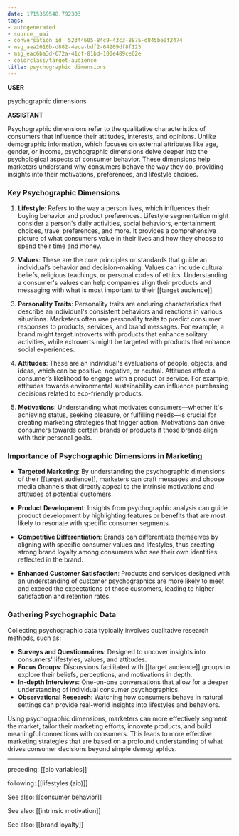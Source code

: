 ```yaml
---
date: 1715369548.792303
tags:
- autogenerated
- source__oai
- conversation_id__52344605-84c9-43c3-8875-d845be0f2474
- msg_aaa2010b-d882-4eca-bdf2-64209df8f123
- msg_eac6ba3d-672a-41cf-81bd-100e489ce02e
- colorclass/target-audience
title: psychographic dimensions
---
```


**USER**

psychographic dimensions


**ASSISTANT**

Psychographic dimensions refer to the qualitative characteristics of consumers that influence their attitudes, interests, and opinions. Unlike demographic information, which focuses on external attributes like age, gender, or income, psychographic dimensions delve deeper into the psychological aspects of consumer behavior. These dimensions help marketers understand why consumers behave the way they do, providing insights into their motivations, preferences, and lifestyle choices.

### Key Psychographic Dimensions

1. **Lifestyle**: Refers to the way a person lives, which influences their buying behavior and product preferences. Lifestyle segmentation might consider a person's daily activities, social behaviors, entertainment choices, travel preferences, and more. It provides a comprehensive picture of what consumers value in their lives and how they choose to spend their time and money.

2. **Values**: These are the core principles or standards that guide an individual’s behavior and decision-making. Values can include cultural beliefs, religious teachings, or personal codes of ethics. Understanding a consumer's values can help companies align their products and messaging with what is most important to their [[target audience]].

3. **Personality Traits**: Personality traits are enduring characteristics that describe an individual's consistent behaviors and reactions in various situations. Marketers often use personality traits to predict consumer responses to products, services, and brand messages. For example, a brand might target introverts with products that enhance solitary activities, while extroverts might be targeted with products that enhance social experiences.

4. **Attitudes**: These are an individual's evaluations of people, objects, and ideas, which can be positive, negative, or neutral. Attitudes affect a consumer’s likelihood to engage with a product or service. For example, attitudes towards environmental sustainability can influence purchasing decisions related to eco-friendly products.

5. **Motivations**: Understanding what motivates consumers—whether it's achieving status, seeking pleasure, or fulfilling needs—is crucial for creating marketing strategies that trigger action. Motivations can drive consumers towards certain brands or products if those brands align with their personal goals.

### Importance of Psychographic Dimensions in Marketing

- **Targeted Marketing**: By understanding the psychographic dimensions of their [[target audience]], marketers can craft messages and choose media channels that directly appeal to the intrinsic motivations and attitudes of potential customers.

- **Product Development**: Insights from psychographic analysis can guide product development by highlighting features or benefits that are most likely to resonate with specific consumer segments.

- **Competitive Differentiation**: Brands can differentiate themselves by aligning with specific consumer values and lifestyles, thus creating strong brand loyalty among consumers who see their own identities reflected in the brand.

- **Enhanced Customer Satisfaction**: Products and services designed with an understanding of customer psychographics are more likely to meet and exceed the expectations of those customers, leading to higher satisfaction and retention rates.

### Gathering Psychographic Data

Collecting psychographic data typically involves qualitative research methods, such as:

- **Surveys and Questionnaires**: Designed to uncover insights into consumers' lifestyles, values, and attitudes.
- **Focus Groups**: Discussions facilitated with [[target audience]] groups to explore their beliefs, perceptions, and motivations in depth.
- **In-depth Interviews**: One-on-one conversations that allow for a deeper understanding of individual consumer psychographics.
- **Observational Research**: Watching how consumers behave in natural settings can provide real-world insights into lifestyles and behaviors.

Using psychographic dimensions, marketers can more effectively segment the market, tailor their marketing efforts, innovate products, and build meaningful connections with consumers. This leads to more effective marketing strategies that are based on a profound understanding of what drives consumer decisions beyond simple demographics.


---

preceding: [[aio variables]]  


following: [[lifestyles (aio)]]

See also: [[consumer behavior]]


See also: [[intrinsic motivation]]


See also: [[brand loyalty]]
